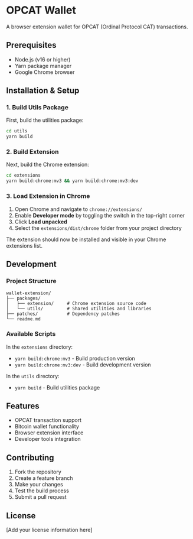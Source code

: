 # OPCAT Wallet

A browser extension wallet for OPCAT (Ordinal Protocol CAT) transactions.

## Prerequisites

- Node.js (v16 or higher)
- Yarn package manager
- Google Chrome browser

## Installation & Setup

### 1. Build Utils Package

First, build the utilities package:

```bash
cd utils
yarn build
```

### 2. Build Extension

Next, build the Chrome extension:

```bash
cd extensions
yarn build:chrome:mv3 && yarn build:chrome:mv3:dev
```

### 3. Load Extension in Chrome

1. Open Chrome and navigate to `chrome://extensions/`
2. Enable **Developer mode** by toggling the switch in the top-right corner
3. Click **Load unpacked**
4. Select the `extensions/dist/chrome` folder from your project directory

The extension should now be installed and visible in your Chrome extensions list.

## Development

### Project Structure

```
wallet-extension/
├── packages/
│   ├── extension/     # Chrome extension source code
│   └── utils/         # Shared utilities and libraries
├── patches/           # Dependency patches
└── readme.md
```

### Available Scripts

In the `extensions` directory:
- `yarn build:chrome:mv3` - Build production version
- `yarn build:chrome:mv3:dev` - Build development version

In the `utils` directory:
- `yarn build` - Build utilities package

## Features

- OPCAT transaction support
- Bitcoin wallet functionality
- Browser extension interface
- Developer tools integration

## Contributing

1. Fork the repository
2. Create a feature branch
3. Make your changes
4. Test the build process
5. Submit a pull request

## License

[Add your license information here]
